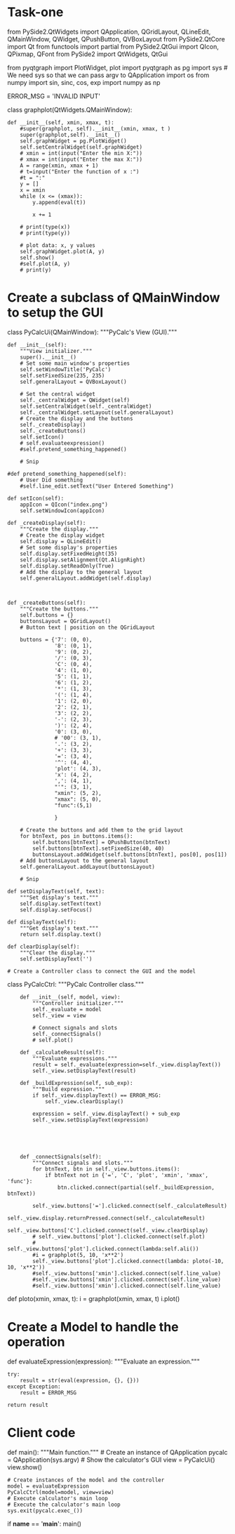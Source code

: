# Task-one
from PySide2.QtWidgets import QApplication, QGridLayout, QLineEdit, QMainWindow, QWidget, QPushButton, QVBoxLayout
from PySide2.QtCore import Qt
from functools import partial
from PySide2.QtGui import QIcon, QPixmap, QFont
from PySide2 import QtWidgets, QtGui

from pyqtgraph import PlotWidget, plot
import pyqtgraph as pg
import sys  # We need sys so that we can pass argv to QApplication
import os
from numpy import sin, sinc, cos, exp
import numpy as np

ERROR_MSG = 'INVALID INPUT'























class graphplot(QtWidgets.QMainWindow):

    def __init__(self, xmin, xmax, t):
        #super(graphplot, self).__init__(xmin, xmax, t )
        super(graphplot,self).__init__()
        self.graphWidget = pg.PlotWidget()
        self.setCentralWidget(self.graphWidget)
        # xmin = int(input("Enter the min X:"))
        # xmax = int(input("Enter the max X:"))
        A = range(xmin, xmax + 1)
        # t=input("Enter the function of x :")
        #t = ":"
        y = []
        x = xmin
        while (x <= (xmax)):
            y.append(eval(t))

            x += 1

        # print(type(x))
        # print(type(y))

        # plot data: x, y values
        self.graphWidget.plot(A, y)
        self.show()
        #self.plot(A, y)
        # print(y)


# Create a subclass of QMainWindow to setup the GUI
class PyCalcUi(QMainWindow):
    """PyCalc's View (GUI)."""

    def __init__(self):
        """View initializer."""
        super().__init__()
        # Set some main window's properties
        self.setWindowTitle('PyCalc')
        self.setFixedSize(235, 235)
        self.generalLayout = QVBoxLayout()

        # Set the central widget
        self._centralWidget = QWidget(self)
        self.setCentralWidget(self._centralWidget)
        self._centralWidget.setLayout(self.generalLayout)
        # Create the display and the buttons
        self._createDisplay()
        self._createButtons()
        self.setIcon()
        # self.evaluateexpression()
        #self.pretend_something_happened()

        # Snip

    #def pretend_something_happened(self):
        # User Did something
        #self.line_edit.setText("User Entered Something")

    def setIcon(self):
        appIcon = QIcon("index.png")
        self.setWindowIcon(appIcon)

    def _createDisplay(self):
        """Create the display."""
        # Create the display widget
        self.display = QLineEdit()
        # Set some display's properties
        self.display.setFixedHeight(35)
        self.display.setAlignment(Qt.AlignRight)
        self.display.setReadOnly(True)
        # Add the display to the general layout
        self.generalLayout.addWidget(self.display)



    def _createButtons(self):
        """Create the buttons."""
        self.buttons = {}
        buttonsLayout = QGridLayout()
        # Button text | position on the QGridLayout

        buttons = {'7': (0, 0),
                   '8': (0, 1),
                   '9': (0, 2),
                   '/': (0, 3),
                   'C': (0, 4),
                   '4': (1, 0),
                   '5': (1, 1),
                   '6': (1, 2),
                   '*': (1, 3),
                   '(': (1, 4),
                   '1': (2, 0),
                   '2': (2, 1),
                   '3': (2, 2),
                   '-': (2, 3),
                   ')': (2, 4),
                   '0': (3, 0),
                   # '00': (3, 1),
                   '.': (3, 2),
                   '+': (3, 3),
                   '=': (3, 4),
                   '^': (4, 4),
                   'plot': (4, 3),
                   'x': (4, 2),
                   ',': (4, 1),
                   "'": (3, 1),
                   "xmin": (5, 2),
                   "xmax": (5, 0),
                   "func":(5,1)

                   }

        # Create the buttons and add them to the grid layout
        for btnText, pos in buttons.items():
            self.buttons[btnText] = QPushButton(btnText)
            self.buttons[btnText].setFixedSize(40, 40)
            buttonsLayout.addWidget(self.buttons[btnText], pos[0], pos[1])
        # Add buttonsLayout to the general layout
        self.generalLayout.addLayout(buttonsLayout)

        # Snip

    def setDisplayText(self, text):
        """Set display's text."""
        self.display.setText(text)
        self.display.setFocus()

    def displayText(self):
        """Get display's text."""
        return self.display.text()

    def clearDisplay(self):
        """Clear the display."""
        self.setDisplayText('')

    # Create a Controller class to connect the GUI and the model
class PyCalcCtrl:
        """PyCalc Controller class."""

        def __init__(self, model, view):
            """Controller initializer."""
            self._evaluate = model
            self._view = view

            # Connect signals and slots
            self._connectSignals()
            # self.plot()

        def _calculateResult(self):
            """Evaluate expressions."""
            result = self._evaluate(expression=self._view.displayText())
            self._view.setDisplayText(result)

        def _buildExpression(self, sub_exp):
            """Build expression."""
            if self._view.displayText() == ERROR_MSG:
                self._view.clearDisplay()

            expression = self._view.displayText() + sub_exp
            self._view.setDisplayText(expression)





        def _connectSignals(self):
            """Connect signals and slots."""
            for btnText, btn in self._view.buttons.items():
                if btnText not in {'=', 'C', 'plot', 'xmin', 'xmax', 'func'}:
                    btn.clicked.connect(partial(self._buildExpression, btnText))

            self._view.buttons['='].clicked.connect(self._calculateResult)
            self._view.display.returnPressed.connect(self._calculateResult)
            self._view.buttons['C'].clicked.connect(self._view.clearDisplay)
            # self._view.buttons['plot'].clicked.connect(self.plot)
            # self._view.buttons['plot'].clicked.connect(lambda:self.ali())
            #i = graphplot(5, 10, 'x**2')
            self._view.buttons['plot'].clicked.connect(lambda: ploto(-10, 10, 'x**2'))
            #self._view.buttons['xmin'].clicked.connect(self.line_value)
            #self._view.buttons['xmin'].clicked.connect(self.line_value)
            #self._view.buttons['xmin'].clicked.connect(self.line_value)

def ploto(xmin, xmax, t):
    i = graphplot(xmin, xmax, t)
    i.plot()




# Create a Model to handle the  operation
def evaluateExpression(expression):
    """Evaluate an expression."""

    try:
        result = str(eval(expression, {}, {}))
    except Exception:
        result = ERROR_MSG

    return result


# Client code
def main():
    """Main function."""
    # Create an instance of QApplication
    pycalc = QApplication(sys.argv)
    # Show the calculator's GUI
    view = PyCalcUi()
    view.show()

    # Create instances of the model and the controller
    model = evaluateExpression
    PyCalcCtrl(model=model, view=view)
    # Execute calculator's main loop
    # Execute the calculator's main loop
    sys.exit(pycalc.exec_())


if __name__ == '__main__':
    main()
